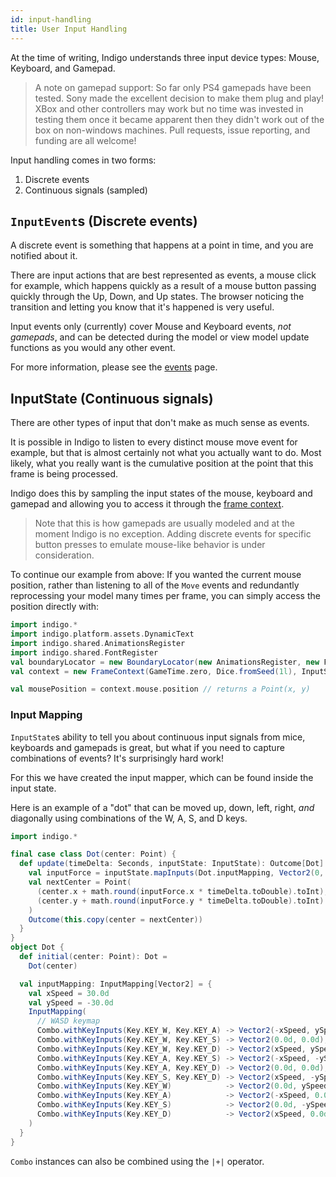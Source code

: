 ```yaml
---
id: input-handling
title: User Input Handling
---
```


At the time of writing, Indigo understands three input device types: Mouse, Keyboard, and Gamepad.

> A note on gamepad support: So far only PS4 gamepads have been tested. Sony made the excellent decision to make them plug and play! XBox and other controllers may work but no time was invested in testing them once it became apparent then they didn't work out of the box on non-windows machines. Pull requests, issue reporting, and funding are all welcome!

Input handling comes in two forms:

1. Discrete events
2. Continuous signals (sampled)

## `InputEvent`s (Discrete events)

A discrete event is something that happens at a point in time, and you are notified about it.

There are input actions that are best represented as events, a mouse click for example, which happens quickly as a result of a mouse button passing quickly through the Up, Down, and Up states. The browser noticing the transition and letting you know that it's happened is very useful.

Input events only (currently) cover Mouse and Keyboard events, _not gamepads_, and can be detected during the model or view model update functions as you would any other event.

For more information, please see the [events](gameloop/events.md) page.

## InputState (Continuous signals)

There are other types of input that don't make as much sense as events.

It is possible in Indigo to listen to every distinct mouse move event for example, but that is almost certainly not what you actually want to do. Most likely, what you really want is the cumulative position at the point that this frame is being processed.

Indigo does this by sampling the input states of the mouse, keyboard and gamepad and allowing you to access it through the [frame context](gameloop/frame-context.md).

> Note that this is how gamepads are usually modeled and at the moment Indigo is no exception. Adding discrete events for specific button presses to emulate mouse-like behavior is under consideration.

To continue our example from above: If you wanted the current mouse position, rather than listening to all of the `Move` events and redundantly reprocessing your model many times per frame, you can simply access the position directly with:

```scala mdoc:js:shared:invisible
import indigo.*
import indigo.platform.assets.DynamicText
import indigo.shared.AnimationsRegister
import indigo.shared.FontRegister
val boundaryLocator = new BoundaryLocator(new AnimationsRegister, new FontRegister, new DynamicText)
val context = new FrameContext(GameTime.zero, Dice.fromSeed(1l), InputState.default, boundaryLocator, ())
```

```scala mdoc:js
val mousePosition = context.mouse.position // returns a Point(x, y)
```

### Input Mapping

`InputState`s ability to tell you about continuous input signals from mice, keyboards and gamepads is great, but what if you need to capture combinations of events? It's surprisingly hard work!

For this we have created the input mapper, which can be found inside the input state.

Here is an example of a "dot" that can be moved up, down, left, right, _and_ diagonally using combinations of the W, A, S, and D keys.

```scala mdoc:js
import indigo.*

final case class Dot(center: Point) {
  def update(timeDelta: Seconds, inputState: InputState): Outcome[Dot] = {
    val inputForce = inputState.mapInputs(Dot.inputMapping, Vector2(0, 0))
    val nextCenter = Point(
      (center.x + math.round(inputForce.x * timeDelta.toDouble).toInt),
      (center.y + math.round(inputForce.y * timeDelta.toDouble).toInt)
    )
    Outcome(this.copy(center = nextCenter))
  }
}
object Dot {
  def initial(center: Point): Dot =
    Dot(center)

  val inputMapping: InputMapping[Vector2] = {
    val xSpeed = 30.0d
    val ySpeed = -30.0d
    InputMapping(
      // WASD keymap
      Combo.withKeyInputs(Key.KEY_W, Key.KEY_A) -> Vector2(-xSpeed, ySpeed),
      Combo.withKeyInputs(Key.KEY_W, Key.KEY_S) -> Vector2(0.0d, 0.0d),
      Combo.withKeyInputs(Key.KEY_W, Key.KEY_D) -> Vector2(xSpeed, ySpeed),
      Combo.withKeyInputs(Key.KEY_A, Key.KEY_S) -> Vector2(-xSpeed, -ySpeed),
      Combo.withKeyInputs(Key.KEY_A, Key.KEY_D) -> Vector2(0.0d, 0.0d),
      Combo.withKeyInputs(Key.KEY_S, Key.KEY_D) -> Vector2(xSpeed, -ySpeed),
      Combo.withKeyInputs(Key.KEY_W)            -> Vector2(0.0d, ySpeed),
      Combo.withKeyInputs(Key.KEY_A)            -> Vector2(-xSpeed, 0.0d),
      Combo.withKeyInputs(Key.KEY_S)            -> Vector2(0.0d, -ySpeed),
      Combo.withKeyInputs(Key.KEY_D)            -> Vector2(xSpeed, 0.0d)
    )
  }
}

```

`Combo` instances can also be combined using the `|+|` operator.
